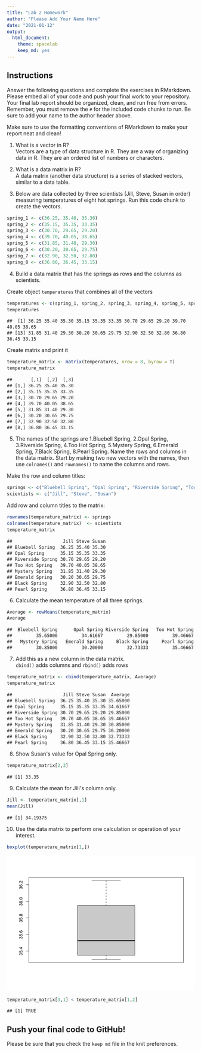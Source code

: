 ```yaml
---
title: "Lab 2 Homework"
author: "Please Add Your Name Here"
date: "2021-01-12"
output:
  html_document: 
    theme: spacelab
    keep_md: yes
---
```


## Instructions
Answer the following questions and complete the exercises in RMarkdown. Please embed all of your code and push your final work to your repository. Your final lab report should be organized, clean, and run free from errors. Remember, you must remove the `#` for the included code chunks to run. Be sure to add your name to the author header above.  

Make sure to use the formatting conventions of RMarkdown to make your report neat and clean!  

1. What is a vector in R?  
Vectors are a type of data structure in R. They are a way of organizing data in R. They are an ordered list of numbers or characters.

2. What is a data matrix in R?  
A data matrix (another data structure) is a series of stacked vectors, similar to a data table.

3. Below are data collected by three scientists (Jill, Steve, Susan in order) measuring temperatures of eight hot springs. Run this code chunk to create the vectors.  

```r
spring_1 <- c(36.25, 35.40, 35.30)
spring_2 <- c(35.15, 35.35, 33.35)
spring_3 <- c(30.70, 29.65, 29.20)
spring_4 <- c(39.70, 40.05, 38.65)
spring_5 <- c(31.85, 31.40, 29.30)
spring_6 <- c(30.20, 30.65, 29.75)
spring_7 <- c(32.90, 32.50, 32.80)
spring_8 <- c(36.80, 36.45, 33.15)
```

4. Build a data matrix that has the springs as rows and the columns as scientists. 

Create object `temperatures` that combines all of the vectors 

```r
temperatures <- c(spring_1, spring_2, spring_3, spring_4, spring_5, spring_6, spring_7, spring_8)
temperatures
```

```
##  [1] 36.25 35.40 35.30 35.15 35.35 33.35 30.70 29.65 29.20 39.70 40.05 38.65
## [13] 31.85 31.40 29.30 30.20 30.65 29.75 32.90 32.50 32.80 36.80 36.45 33.15
```

Create matrix and print it

```r
temperature_matrix <- matrix(temperatures, nrow = 8, byrow = T)
temperature_matrix
```

```
##       [,1]  [,2]  [,3]
## [1,] 36.25 35.40 35.30
## [2,] 35.15 35.35 33.35
## [3,] 30.70 29.65 29.20
## [4,] 39.70 40.05 38.65
## [5,] 31.85 31.40 29.30
## [6,] 30.20 30.65 29.75
## [7,] 32.90 32.50 32.80
## [8,] 36.80 36.45 33.15
```

5. The names of the springs are 1.Bluebell Spring, 2.Opal Spring, 3.Riverside Spring, 4.Too Hot Spring, 5.Mystery Spring, 6.Emerald Spring, 7.Black Spring, 8.Pearl Spring. Name the rows and columns in the data matrix. Start by making two new vectors with the names, then use `colnames()` and `rownames()` to name the columns and rows.

Make the row and column titles:

```r
springs <- c("Bluebell Spring", "Opal Spring", "Riverside Spring", "Too Hot Spring", "Mystery Spring", "Emerald Spring", "Black Spring", "Pearl Spring")
scientists <- c("Jill", "Steve", "Susan")
```

Add row and column titles to the matrix:

```r
rownames(temperature_matrix) <- springs
colnames(temperature_matrix)  <- scientists
temperature_matrix
```

```
##                   Jill Steve Susan
## Bluebell Spring  36.25 35.40 35.30
## Opal Spring      35.15 35.35 33.35
## Riverside Spring 30.70 29.65 29.20
## Too Hot Spring   39.70 40.05 38.65
## Mystery Spring   31.85 31.40 29.30
## Emerald Spring   30.20 30.65 29.75
## Black Spring     32.90 32.50 32.80
## Pearl Spring     36.80 36.45 33.15
```

6. Calculate the mean temperature of all three springs.


```r
Average <- rowMeans(temperature_matrix)
Average
```

```
##  Bluebell Spring      Opal Spring Riverside Spring   Too Hot Spring 
##         35.65000         34.61667         29.85000         39.46667 
##   Mystery Spring   Emerald Spring     Black Spring     Pearl Spring 
##         30.85000         30.20000         32.73333         35.46667
```

7. Add this as a new column in the data matrix.  
`cbind()` adds columns and `rbind()` adds rows

```r
temperature_matrix <- cbind(temperature_matrix, Average)
temperature_matrix
```

```
##                   Jill Steve Susan  Average
## Bluebell Spring  36.25 35.40 35.30 35.65000
## Opal Spring      35.15 35.35 33.35 34.61667
## Riverside Spring 30.70 29.65 29.20 29.85000
## Too Hot Spring   39.70 40.05 38.65 39.46667
## Mystery Spring   31.85 31.40 29.30 30.85000
## Emerald Spring   30.20 30.65 29.75 30.20000
## Black Spring     32.90 32.50 32.80 32.73333
## Pearl Spring     36.80 36.45 33.15 35.46667
```

8. Show Susan's value for Opal Spring only.

```r
temperature_matrix[2,3]
```

```
## [1] 33.35
```

9. Calculate the mean for Jill's column only.  

```r
Jill <- temperature_matrix[,1]
mean(Jill)
```

```
## [1] 34.19375
```

10. Use the data matrix to perform one calculation or operation of your interest.

```r
boxplot(temperature_matrix[1,])
```

![](lab2_hw_files/figure-html/unnamed-chunk-10-1.png)<!-- -->

```r
temperature_matrix[3,1] < temperature_matrix[1,2]
```

```
## [1] TRUE
```


## Push your final code to GitHub!
Please be sure that you check the `keep md` file in the knit preferences.  
